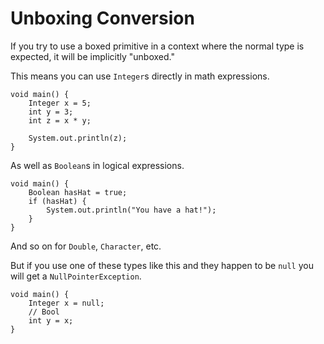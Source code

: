 # Unboxing Conversion

If you try to use a boxed primitive in a context where
the normal type is expected, it will be implicitly "unboxed."

This means you can use `Integer`s directly in math expressions.

```java, no_run
void main() {
    Integer x = 5;
    int y = 3;
    int z = x * y;

    System.out.println(z);
}
```

As well as `Boolean`s in logical expressions.

```java, no_run
void main() {
    Boolean hasHat = true;
    if (hasHat) {
        System.out.println("You have a hat!");
    }
}
```

And so on for `Double`, `Character`, etc.

But if you use one of these types like this and they happen to be `null` you will
get a `NullPointerException`.

```java, panics
void main() {
    Integer x = null;
    // Bool
    int y = x;
}
```